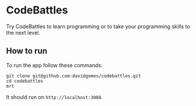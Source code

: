 CodeBattles
===========

Try CodeBattles to learn programming or to take your programming skills to the next level.

## How to run

To run the app follow these commands:

    git clone git@github.com:davidgomes/codebattles.git
    cd codebattles
    mrt

It should run on `http://localhost:3000`.
